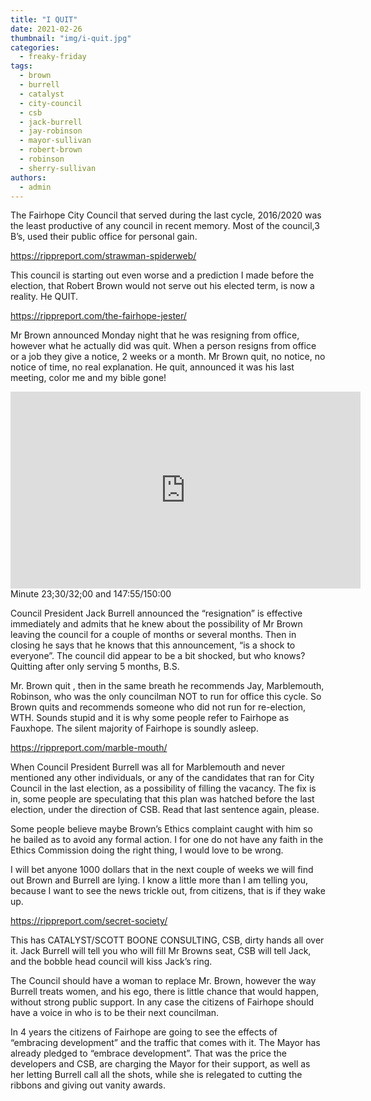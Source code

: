 ```yaml
---
title: "I QUIT"
date: 2021-02-26
thumbnail: "img/i-quit.jpg"
categories: 
  - freaky-friday
tags: 
  - brown
  - burrell
  - catalyst
  - city-council
  - csb
  - jack-burrell
  - jay-robinson
  - mayor-sullivan
  - robert-brown
  - robinson
  - sherry-sullivan
authors: 
  - admin
---
```


The Fairhope City Council that served during the last cycle, 2016/2020 was the least productive of any council in recent memory. Most of the council,3 B’s, used their public office for personal gain.

https://rippreport.com/strawman-spiderweb/

This council is starting out even worse and a prediction I made before the election, that Robert Brown would not serve out his elected term, is now a reality. He QUIT.

https://rippreport.com/the-fairhope-jester/

Mr Brown announced Monday night that he was resigning from office, however what he actually did was quit. When a person resigns from office or a job they give a notice, 2 weeks or a month. Mr Brown quit, no notice, no notice of time, no real explanation. He quit, announced it was his last meeting, color me and my bible gone!

<iframe width="560" height="315" src="https://www.youtube.com/embed/a8lreb" frameborder="0" allowfullscreen></iframe> Minute 23;30/32;00 and 147:55/150:00

Council President Jack Burrell announced the “resignation” is effective immediately and admits that he knew about the possibility of Mr Brown leaving the council for a couple of months or several months. Then in closing he says that he knows that this announcement, “is a shock to everyone”. The council did appear to be a bit shocked, but who knows? Quitting after only serving 5 months, B.S.

Mr. Brown quit , then in the same breath he recommends Jay, Marblemouth, Robinson, who was the only councilman NOT to run for office this cycle. So Brown quits and recommends someone who did not run for re-election, WTH. Sounds stupid and it is why some people refer to Fairhope as Fauxhope. The silent majority of Fairhope is soundly asleep.

https://rippreport.com/marble-mouth/

When Council President Burrell was all for Marblemouth and never mentioned any other individuals, or any of the candidates that ran for City Council in the last election, as a possibility of filling the vacancy. The fix is in, some people are speculating that this plan was hatched before the last election, under the direction of CSB. Read that last sentence again, please.

Some people believe maybe Brown’s Ethics complaint caught with him so he bailed as to avoid any formal action. I for one do not have any faith in the Ethics Commission doing the right thing, I would love to be wrong.

I will bet anyone 1000 dollars that in the next couple of weeks we will find out Brown and Burrell are lying. I know a little more than I am telling you, because I want to see the news trickle out, from citizens, that is if they wake up.

https://rippreport.com/secret-society/

This has CATALYST/SCOTT BOONE CONSULTING, CSB, dirty hands all over it. Jack Burrell will tell you who will fill Mr Browns seat, CSB will tell Jack, and the bobble head council will kiss Jack’s ring.

The Council should have a woman to replace Mr. Brown, however the way Burrell treats women, and his ego, there is little chance that would happen, without strong public support. In any case the citizens of Fairhope should have a voice in who is to be their next councilman.

In 4 years the citizens of Fairhope are going to see the effects of “embracing development” and the traffic that comes with it. The Mayor has already pledged to “embrace development”. That was the price the developers and CSB, are charging the Mayor for their support, as well as her letting Burrell call all the shots, while she is relegated to cutting the ribbons and giving out vanity awards.
